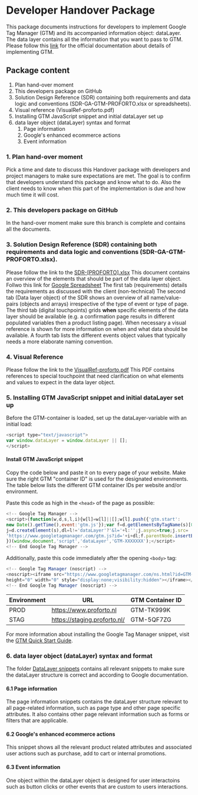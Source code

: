 # Developer Handover Package
This package documents instructions for developers to implement Google Tag Manager (GTM) and its accompanied information object: dataLayer. The data layer contains all the information that you want to pass to GTM. Please follow this [link](https://developers.google.com/tag-manager/devguide) for the official documentation about details of implementing GTM.

## Package content

1. Plan hand-over moment
2. This developers package on GitHub
3. Solution Design Reference (SDR) containing both requirements and data logic and conventions (SDR-GA-GTM-PROFORTO.xlsx or spreadsheets).
4. Visual reference (VisualRef-proforto.pdf)
5. Installing GTM JavaScript snippet and initial dataLayer set up
6. data layer object (dataLayer) syntax and format
   1. Page information
   2. Google's enhanced ecommerce actions
   3. Event information

### 1. Plan hand-over moment
Pick a time and date to discuss this Handover package with developers and project managers to make sure expectations are met. The goal is to confirm that developers understand this package and know what to do. Also the client needs to know when this part of the implementation is due and how much time it will cost. 

### 2. This developers package on GitHub
In the hand-over moment make sure this branch is complete and contains all the documents. 

### 3. Solution Design Reference (SDR) containing both requirements and data logic and conventions (SDR-GA-GTM-PROFORTO.xlsx).
Please follow the link to the [SDR-[PROFORTO].xlsx](../master/Analytics-SDR-GA-GTM-PROFORTO.xlsx) This document contains an overview of the elements that should be part of the data layer object. Follwo this link for [Google Spreadsheet](https://docs.google.com/spreadsheets/d/1sqBT_3kKL7VhhIzd7xy__8IYThK-UHr1LXtKzK23a2Y/edit#gid=1606015312)
The first tab (requirements) details the requirements as discussed with the client (non-technical)
The second tab (Data layer object) of the SDR shows an overview of all name/value-pairs (objects and arrays) irrespective of the type of event or type of page. 
The third tab (digital touchpoints) grids __when__ specific elements of the data layer should be available (e.g. a confirmation page results in different populated variables then a product listing page). When necessary a visual reference is shown for more information on when and what data should be available. 
A fourth tab lists the different events object values that typically needs a more elaborate naming convention. 

### 4. Visual Reference 
Please follow the link to the [VisualRef-proforto.pdf](../master/VisualRef-proforto.pdf) This PDF contains references to special touchpoint that need clarification on what elements and values to expect in the data layer object.

### 5. Installing GTM JavaScript snippet and initial dataLayer set up
Before the GTM-container is loaded, set up the dataLayer-variable with an initial load:

```javascript
<script type="text/javascript">
var window.dataLayer = window.dataLayer || [];
</script>
```

#### Install GTM JavaScript snippet
Copy the code below and paste it on to every page of your website. Make sure the right GTM "container ID" is used for the designated environments. The table below lists the different GTM container IDs per website and/or environment.

Paste this code as high in the `<head>` of the page as possible:
```javascript
<!-- Google Tag Manager -->
<script>(function(w,d,s,l,i){w[l]=w[l]||[];w[l].push({'gtm.start':
new Date().getTime(),event:'gtm.js'});var f=d.getElementsByTagName(s)[0],
j=d.createElement(s),dl=l!='dataLayer'?'&l='+l:'';j.async=true;j.src=
'https://www.googletagmanager.com/gtm.js?id='+i+dl;f.parentNode.insertBefore(j,f);
})(window,document,'script','dataLayer','GTM-XXXXXXX');</script>
<!-- End Google Tag Manager -->
```

Additionally, paste this code immediately after the opening `<body>` tag:
```javascript
<!-- Google Tag Manager (noscript) -->
<noscript><iframe src="https://www.googletagmanager.com/ns.html?id=GTM-XXXXXXX"
height="0" width="0" style="display:none;visibility:hidden"></iframe></noscript>
<!-- End Google Tag Manager (noscript) -->
```

Environment|URL|GTM Container ID
---|---|---
PROD|https://www.proforto.nl|GTM-TK999K
STAG|https://staging.proforto.nl/|GTM-5QF7ZG


For more information about installing the Google Tag Manager snippet, visit the [GTM Quick Start Guide](https://developers.google.com/tag-manager/quickstart).

### 6. data layer object (dataLayer) syntax and format
The folder [DataLayer snippets](https://github.com/ClickValue/Proforto_SDR/tree/master/dataLayer_snippets) contains all relevant snippets to make sure the dataLayer structure is correct and according to Google documentation.

#### 6.1 Page information
The page information snippets contains the dataLayer structure relevant to all page-related information, such as page type and other page specific attributes. It also contains other page relevant information such as forms or filters that are applicable. 

#### 6.2 Google's enhanced ecommerce actions
This snippet shows all the relevant product related attributes and associated user actions such as purchase, add to cart or internal promotions. 

#### 6.3 Event information
One object within the dataLayer object is designed for user interactoins such as button clicks or other events that are custom to users interactions.
